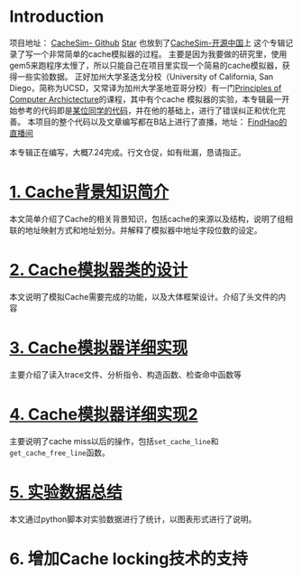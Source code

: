 # Introduction
项目地址：
[CacheSim- Github](https://github.com/FindHao/CacheSim)<!-- Place this tag where you want the button to render. -->
<a class="github-button" href="https://github.com/FindHao/CacheSim" data-style="mega" data-count-href="/FindHao/CacheSim/stargazers" data-count-api="/repos/FindHao/CacheSim#stargazers_count" data-count-aria-label="# stargazers on GitHub" aria-label="Star FindHao/CacheSim on GitHub">Star</a>
也放到了[CacheSim-开源中国](http://git.oschina.net/findspace/CacheSim)上
这个专辑记录了写一个非常简单的cache模拟器的过程。
主要是因为我要做的研究里，使用gem5来跑程序太慢了，所以只能自己在项目里实现一个简易的cache模拟器，获得一些实验数据。
正好加州大学圣迭戈分校（University of California, San Diego，简称为UCSD，又常译为加州大学圣地亚哥分校）有一门[Principles of Computer Archictecture](http://cseweb.ucsd.edu/classes/fa07/cse240a/)的课程，其中有个cache 模拟器的实验，本专辑最一开始参考的代码即是[某位同学的代码](http://bbs.pediy.com/showthread.php?t=160003)，并在他的基础上，进行了错误纠正和优化完善。
本项目的整个代码以及文章编写都在B站上进行了直播，地址：
[FindHao的直播间](http://live.bilibili.com/493492)

本专辑正在编写，大概7.24完成。行文仓促，如有纰漏，恳请指正。

# [1. Cache背景知识简介](http://www.findspace.name/easycoding/1719)
本文简单介绍了Cache的相关背景知识，包括cache的来源以及结构，说明了组相联的地址映射方式和地址划分。并解释了模拟器中地址字段位数的设定。
# [2. Cache模拟器类的设计](http://www.findspace.name/easycoding/1720)
本文说明了模拟Cache需要完成的功能，以及大体框架设计。介绍了头文件的内容
# [3. Cache模拟器详细实现](http://www.findspace.name/easycoding/1721)
主要介绍了读入trace文件、分析指令、构造函数、检查命中函数等
# [4. Cache模拟器详细实现2](http://www.findspace.name/easycoding/1722)
主要说明了cache miss以后的操作，包括`set_cache_line`和`get_cache_free_line`函数。
# [5. 实验数据总结](http://www.findspace.name/easycoding/1732)
本文通过python脚本对实验数据进行了统计，以图表形式进行了说明。
# 6. 增加Cache locking技术的支持

